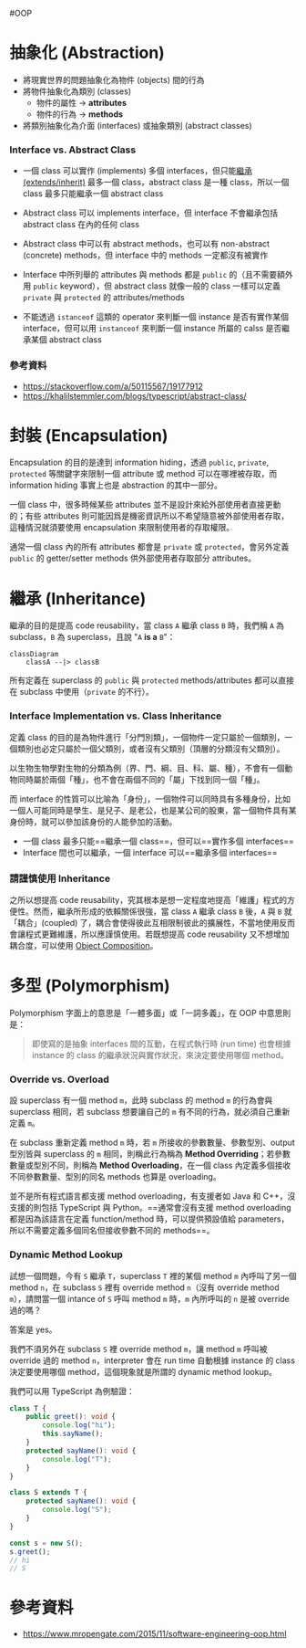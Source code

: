 #OOP 

# 抽象化 (Abstraction)

- 將現實世界的問題抽象化為物件 (objects) 間的行為
- 將物件抽象化為類別 (classes)
    - 物件的屬性 → **attributes**
    - 物件的行為 → **methods**
- 將類別抽象化為介面 (interfaces) 或抽象類別 (abstract classes)

### Interface vs. Abstract Class

- 一個 class 可以實作 (implements) 多個 interfaces，但只能[繼承 (extends/inherit)](</./Programming Language/OOP 四本柱.md#繼承 (Inheritance)>) 最多一個 class，abstract class 是一種 class，所以一個 class 最多只能繼承一個 abstract class

- Abstract class 可以 implements interface，但 interface 不會繼承包括 abstract class 在內的任何 class

- Abstract class 中可以有 abstract methods，也可以有 non-abstract (concrete) methods，但 interface 中的 methods 一定都沒有被實作

- Interface 中所列舉的 attributes 與 methods 都是 `public` 的（且不需要額外用 `public` keyword），但 abstract class 就像一般的 class 一樣可以定義 `private` 與 `protected` 的 attributes/methods

- 不能透過 `istanceof` 這類的 operator 來判斷一個 instance 是否有實作某個 interface，但可以用 `instanceof` 來判斷一個 instance 所屬的 calss 是否繼承某個 abstract class 

### 參考資料

- <https://stackoverflow.com/a/50115567/19177912>
- <https://khalilstemmler.com/blogs/typescript/abstract-class/>

# 封裝 (Encapsulation)

Encapsulation 的目的是達到 information hiding，透過 `public`, `private`, `protected` 等關鍵字來限制一個 attribute 或 method 可以在哪裡被存取，而 information hiding 事實上也是 abstraction 的其中一部分。

一個 class 中，很多時候某些 attributes 並不是設計來給外部使用者直接更動的；有些 attributes 則可能因爲是機密資訊所以不希望隨意被外部使用者存取，這種情況就須要使用 encapsulation 來限制使用者的存取權限。

通常一個 class 內的所有 attributes 都會是 `private` 或 `protected`，會另外定義 `public` 的 getter/setter methods 供外部使用者存取部分 attributes。

# 繼承 (Inheritance)

繼承的目的是提高 code reusability，當 class `A` 繼承 class `B` 時，我們稱 `A` 為 subclass，`B` 為 superclass，且說 "`A` **is a** `B`"：

```mermaid
classDiagram
    classA --|> classB
```

所有定義在 superclass 的 `public` 與 `protected` methods/attributes 都可以直接在 subclass 中使用（`private` 的不行）。

### Interface Implementation vs. Class Inheritance

定義 class 的目的是為物件進行「分門別類」，一個物件一定只屬於一個類別，一個類別也必定只屬於一個父類別，或者沒有父類別（頂層的分類沒有父類別）。

以生物生物學對生物的分類為例（界、門、綱、目、科、屬、種），不會有一個動物同時屬於兩個「種」，也不會在兩個不同的「屬」下找到同一個「種」。

而 interface 的性質可以比喻為「身份」，一個物件可以同時具有多種身份，比如一個人可能同時是學生、是兒子、是老公，也是某公司的股東，當一個物件具有某身份時，就可以參加該身份的人能參加的活動。

- 一個 class 最多只能==繼承一個 class==，但可以==實作多個 interfaces==
- Interface 間也可以繼承，一個 interface 可以==繼承多個 interfaces==

### 請謹慎使用 Inheritance

之所以想提高 code reusability，究其根本是想一定程度地提高「維護」程式的方便性。然而，繼承所形成的依賴關係很強，當 class `A` 繼承 class `B` 後，`A` 與 `B` 就「耦合」(coupled) 了，耦合會使得彼此互相限制彼此的擴展性，不當地使用反而會讓程式更難維護，所以應謹慎使用。若既想提高 code reusability 又不想增加耦合度，可以使用 [Object Composition](</Programming Language/Object Composition.md>)。

# 多型 (Polymorphism)

Polymorphism 字面上的意思是「一體多面」或「一詞多義」，在 OOP 中意思則是：

>即使寫的是抽象 interfaces 間的互動，在程式執行時 (run time) 也會根據 instance 的 class 的繼承狀況與實作狀況，來決定要使用哪個 method。

### Override vs. Overload

設 superclass 有一個 method `m`，此時 subclass 的 method `m` 的行為會與 superclass 相同，若 subclass 想要讓自己的 `m` 有不同的行為，就必須自己重新定義 `m`。

在 subclass 重新定義 method `m` 時，若 `m` 所接收的參數數量、參數型別、output 型別皆與 superclass 的 `m` 相同，則稱此行為稱為 **Method Overriding**；若參數數量或型別不同，則稱為 **Method Overloading**，在一個 class 內定義多個接收不同參數數量、型別的同名 methods 也算是 overloading。

並不是所有程式語言都支援 method overloading，有支援者如 Java 和 C++，沒支援的則包括 TypeScript 與 Python。==通常會沒有支援 method overloading 都是因為該語言在定義 function/method 時，可以提供預設值給 parameters，所以不需要定義多個同名但接收參數不同的 methods==。

### Dynamic Method Lookup

試想一個問題，今有 `S` 繼承 `T`，superclass `T` 裡的某個 method `m` 內呼叫了另一個 method `n`，在 subclass `S` 裡有 override method `n`（沒有 override method `m`），請問當一個 intance of `S` 呼叫 method `m` 時，`m` 內所呼叫的 `n` 是被 override 過的嗎？

答案是 yes。

我們不須另外在 subclass `S` 裡 override method `m`，讓 method `m` 呼叫被 override 過的 method `n`，interpreter 會在 run time 自動根據 instance 的 class 決定要使用哪個 method，這個現象就是所謂的 dynamic method lookup。

我們可以用 TypeScript 為例驗證：

```TypeScript
class T {
    public greet(): void {
        console.log("hi");
        this.sayName();
    }
    protected sayName(): void {
        console.log("T");
    }
}

class S extends T {
    protected sayName(): void {
        console.log("S");
    }
}

const s = new S();
s.greet();
// hi
// S
```

# 參考資料

- <https://www.mropengate.com/2015/11/software-engineering-oop.html>
